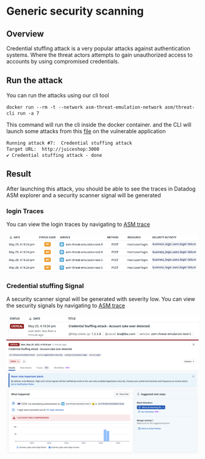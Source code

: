 # Generic security scanning

## Overview
Credential stuffing attack is a very popular attacks against authentication systems. Where the threat actors attempts to gain unauthorized access to accounts by using compromised credentials.


## Run the attack
You can run the attacks using our cli tool

```shell
docker run --rm -t --network asm-threat-emulation-network asm/threat-cli run -a 7
```

This command will run the cli inside the docker container. and the CLI will launch some attacks from this [file](./../cli/attacks/generic-payloads.txt) on the vulnerable application

```shell
Running attack #7:  Credential stuffing attack
Target URL:  http://juiceshop:3000
✔ Credential stuffing attack - done
```


## Result
After launching this attack, you should be able to see the traces in Datadog ASM explorer and a security scanner signal will be generated


### login Traces
You can view the login traces by navigating to [ASM trace](https://app.datadoghq.com/security/appsec/traces)


![Security Traces](./imgs/auth-traces.png "Security Traces")


### Credential stuffing Signal
A security scanner signal will be generated with severity low. You can view the security signals by navigating to [ASM trace](https://app.datadoghq.com/security?query=%40workflow.rule.type%3A%22Application%20Security%22&column=time&order=desc&product=appsec&view=signal)



![Security Signal](./imgs/auth-signal-1.png "Security Signal")
![Security Signal](./imgs/auth-signal-2.png "Security Signal")